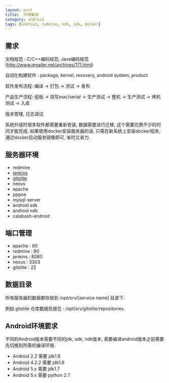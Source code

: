 ```yaml
---
layout: post
title:  环境集成
category: android
tags: [android, redmine, ndk, sdk, docker]
---
```


## 需求

   文档规范 : C/C++编码规范, Java编码规范(http://www.qmailer.net/archives/171.html)

   自动化构建软件 :  package, kernel, recovery, android system, product

   软件发布流程: 编译 -> 打包 -> 测试 -> 发布 

   产品生产流程: 组板 -> 烧写mac/serial -> 生产测试 -> 整机 -> 生产测试 -> 烤机测试 -> 入库

   版本管理, 日志调试

   系统升级时很多软件都需要重新安装, 数据需要进行迁移, 这个需要花费不少的时间才能完成. 如果使用docker安装服务器的话, 只需在新系统上安装docker程序, 通过docker启动服务镜像即可, 省时又省力.

##  服务器环境
* redmine
* [jenkins](/2015/06/18/jenkins)
* [gitolite](/2015/06/10/gitolite)
* nexus
* apache
* pppoe
* mysql-server
* android sdk
* android ndk
* calabash-android

## 端口管理
* apache : 80
* redmine : 80
* jenkins : 8080
* nexus : 3303
* gitolite : 22


## 数据目录
所有服务器的数据都存放到 /opt/srv/[service name] 目录下.

例如 gitolite 仓库数据存放在 :  /opt/srv/gitolite/repositories


## Android环境要求

不同的Android版本需要不同的jdk, sdk, ndk版本, 需要编译android版本之前需要先切换到所需的编译环境.

* Android 2.2 需要 jdk1.6
* Android 4.2.2 需要 jdk1.6
* Android 5.x 需要 jdk1.7
* Android 5.x 需要 python 2.7

